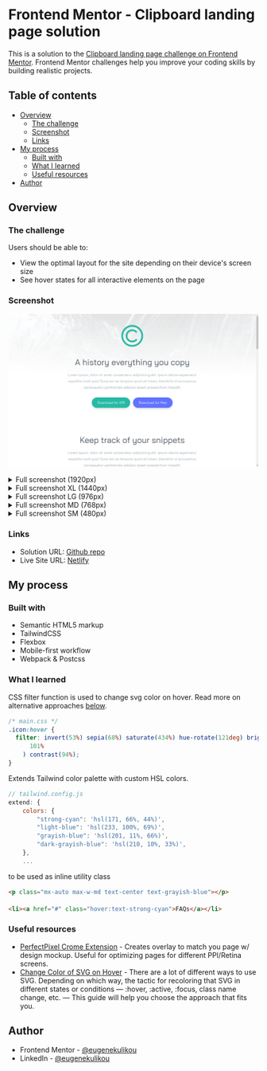 # Frontend Mentor - Clipboard landing page solution

This is a solution to the [Clipboard landing page challenge on Frontend Mentor](https://www.frontendmentor.io/challenges/clipboard-landing-page-5cc9bccd6c4c91111378ecb9). Frontend Mentor challenges help you improve your coding skills by building realistic projects.

## Table of contents

- [Overview](#overview)
  - [The challenge](#the-challenge)
  - [Screenshot](#screenshot)
  - [Links](#links)
- [My process](#my-process)
  - [Built with](#built-with)
  - [What I learned](#what-i-learned)
  - [Useful resources](#useful-resources)
- [Author](#author)

## Overview

### The challenge

Users should be able to:

- View the optimal layout for the site depending on their device's screen size
- See hover states for all interactive elements on the page

### Screenshot

![](./screenshot.png)

<details>
  <summary>Full screenshot (1920px)</summary>
  
  ![](./screenshots/screenshot_full.png)
</details>

<details>
  <summary>Full screenshot XL (1440px)</summary>
  
  ![](./screenshots/screenshot_full_xl.png)
</details>

<details>
  <summary>Full screenshot LG (976px)</summary>
  
  ![](./screenshots/screenshot_full_lg.png)
</details>

<details>
  <summary>Full screenshot MD (768px)</summary>
  
  ![](./screenshots/screenshot_full_md.png)
</details>

<details>
  <summary>Full screenshot SM (480px)</summary>
  
  ![](./screenshots/screenshot_full_sm.png)
</details>

### Links

- Solution URL: [Github repo](https://github.com/eugenekulikou/simple-landing-tailwind)
- Live Site URL: [Netlify](https://animated-dragon-72d0ec.netlify.app/)

## My process

### Built with

- Semantic HTML5 markup
- TailwindCSS
- Flexbox
- Mobile-first workflow
- Webpack & Postcss

### What I learned

CSS filter function is used to change svg color on hover. Read more on alternative approaches [below](#useful-resources).

```css
/* main.css */
.icon:hover {
  filter: invert(53%) sepia(68%) saturate(434%) hue-rotate(121deg) brightness(
      101%
    ) contrast(94%);
}
```

Extends Tailwind color palette with custom HSL colors.

```js
// tailwind.config.js
extend: {
    colors: {
        "strong-cyan": 'hsl(171, 66%, 44%)',
        "light-blue": 'hsl(233, 100%, 69%)',
        "grayish-blue": 'hsl(201, 11%, 66%)',
        "dark-grayish-blue": 'hsl(210, 10%, 33%)',
    },
    ...
```

to be used as inline utility class

```html
<p class="mx-auto max-w-md text-center text-grayish-blue"></p>

<li><a href="#" class="hover:text-strong-cyan">FAQs</a></li>
```

### Useful resources

- [PerfectPixel Crome Extension](https://www.welldonecode.com/perfectpixel/) - Creates overlay to match you page w/ design mockup. Useful for optimizing pages for different PPI/Retina screens.
- [Change Color of SVG on Hover](https://css-tricks.com/change-color-of-svg-on-hover/) - There are a lot of different ways to use SVG. Depending on which way, the tactic for recoloring that SVG in different states or conditions — :hover, :active, :focus, class name change, etc. — This guide will help you choose the approach that fits you.

## Author

- Frontend Mentor - [@eugenekulikou](https://www.frontendmentor.io/profile/eugenekulikou)
- LinkedIn - [@eugenekulikou](https://www.linkedin.com/in/eugenekulikou/)
